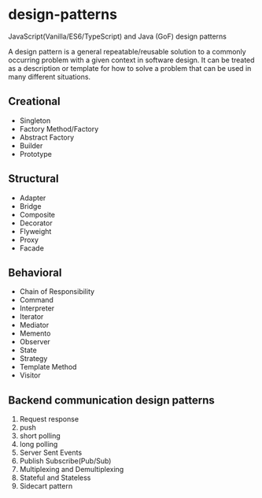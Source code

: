 # design-patterns

JavaScript(Vanilla/ES6/TypeScript) and Java (GoF) design patterns

A design pattern is a general repeatable/reusable solution to a commonly occurring problem with a given context in software design. It can be treated as a description or template for how to solve a problem that can be used in many different situations.

## Creational

- Singleton
- Factory Method/Factory
- Abstract Factory
- Builder
- Prototype

## Structural

- Adapter
- Bridge
- Composite
- Decorator
- Flyweight
- Proxy
- Facade

## Behavioral

- Chain of Responsibility
- Command
- Interpreter
- Iterator
- Mediator
- Memento
- Observer
- State
- Strategy
- Template Method
- Visitor

## Backend communication design patterns

1. Request response
2. push
3. short polling
4. long polling
5. Server Sent Events
6. Publish Subscribe(Pub/Sub)
7. Multiplexing and Demultiplexing
8. Stateful and Stateless
9. Sidecart pattern
